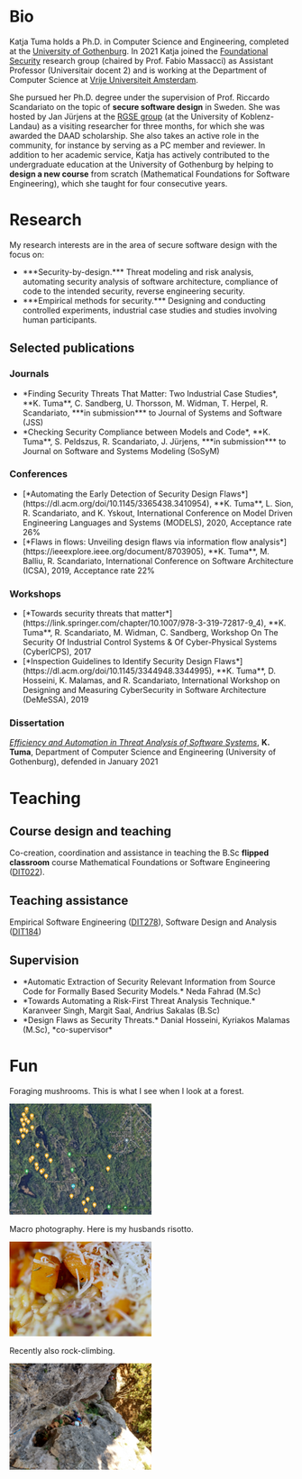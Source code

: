 # Bio
Katja Tuma holds a Ph.D. in Computer Science and Engineering, completed at the [University of Gothenburg](https://www.gu.se). In 2021 Katja joined the [Foundational Security](https://www.cs.vu.nl/en/research/computer-systems/foundational-security/index.aspx) research group (chaired by Prof. Fabio Massacci) as Assistant Professor (Universitair docent 2) and is working at the Department of Computer Science at [Vrije Universiteit Amsterdam](https://www.cs.vu.nl/en/).


She pursued her Ph.D. degree under the supervision of Prof. Riccardo Scandariato on the topic of **secure software design** in Sweden. She was hosted by Jan Jürjens at the [RGSE group](https://rgse.uni-koblenz.de/web/pages/home/index_en.shtml) (at the University of Koblenz-Landau) as a visiting researcher for three months, for which she was awarded the DAAD scholarship. She also takes an active role in the community, for instance by serving as a PC member and reviewer. In addition to her academic service, Katja has actively contributed to the undergraduate education at the University of Gothenburg by helping to **design a new course** from scratch (Mathematical Foundations for Software Engineering), which she taught for four consecutive years. 


# Research

My research interests are in the area of secure software design with the focus on:

<ul>

<li>
***Security-by-design.*** Threat modeling and risk analysis, automating security analysis of software architecture, compliance of code to the intended security, reverse engineering security. </li>

<li>
***Empirical methods for security.*** Designing and conducting controlled experiments, industrial case studies and studies involving human participants.
</li>
</ul>

## Selected publications

### Journals

<ul>
	<li>
		*Finding Security Threats That Matter: Two Industrial Case Studies*, **K. Tuma**, C. Sandberg, U. Thorsson, M. Widman, T. Herpel, R. Scandariato, ***in submission*** to Journal of Systems and Software (JSS)
	</li>
	<li>
		*Checking Security Compliance between Models and Code*, **K. Tuma**, S. Peldszus, R. Scandariato, J. Jürjens, ***in submission*** to Journal on Software and Systems Modeling (SoSyM)
	</li>
</ul>

### Conferences

<ul>
	<li>
		[*Automating the Early Detection of Security Design Flaws*](https://dl.acm.org/doi/10.1145/3365438.3410954), **K. Tuma**, L. Sion, R. Scandariato, and K. Yskout, International Conference on Model Driven Engineering Languages and Systems (MODELS), 2020, Acceptance rate 26%
	</li>
	<li>
		[*Flaws in flows: Unveiling design flaws via information flow analysis*](https://ieeexplore.ieee.org/document/8703905), **K. Tuma**, M. Balliu, R. Scandariato, International Conference on Software Architecture (ICSA), 2019, Acceptance rate 22%
	</li>
</ul>

### Workshops

<ul>
	<li>
		[*Towards security threats that matter*](https://link.springer.com/chapter/10.1007/978-3-319-72817-9_4), **K. Tuma**, R. Scandariato, M. Widman, C. Sandberg, Workshop On The Security Of Industrial Control Systems & Of Cyber-Physical Systems (CyberICPS), 2017
	</li>
	<li>
		[*Inspection Guidelines to Identify Security Design Flaws*](https://dl.acm.org/doi/10.1145/3344948.3344995), **K. Tuma**, D. Hosseini, K. Malamas, and R. Scandariato, International Workshop on Designing and Measuring CyberSecurity in Software Architecture (DeMeSSA), 2019
	</li>
</ul>
    
### Dissertation

[*Efficiency and Automation in Threat Analysis of Software Systems*](https://gupea.ub.gu.se/handle/2077/66967), **K. Tuma**, Department of Computer Science and Engineering (University of Gothenburg), defended in January 2021

# Teaching

## Course design and teaching
Co-creation, coordination and assistance in teaching the B.Sc **flipped classroom** course Mathematical Foundations or Software Engineering ([DIT022](https://kursplaner.gu.se/pdf/kurs/en/DIT022)).

## Teaching assistance
Empirical Software Engineering ([DIT278](https://www.gu.se/en/study-gothenburg/empirical-software-engineering-dit278)), Software Design and Analysis ([DIT184](https://www.gu.se/en/study-gothenburg/software-analysis-and-design-dit184))

## Supervision
<ul>
	<li>*Automatic Extraction of Security Relevant Information from Source Code for Formally Based Security Models.* Neda Fahrad (M.Sc)</li>
	<li>*Towards Automating a Risk-First Threat Analysis Technique.* Karanveer Singh, Margit Saal, Andrius Sakalas (B.Sc)</li>
	<li>*Design Flaws as Security Threats.* Danial Hosseini, Kyriakos Malamas (M.Sc), *co-supervisor* </li>
</ul>


# Fun

Foraging mushrooms. This is what I see when I look at a forest.

<img src="gobe.png" style="width: 50%;">

Macro photography. Here is my husbands risotto.

<img src="risotto.jpeg" style="width: 50%">

Recently also rock-climbing.

<img src="climb.jpg" style="width: 50%;">
